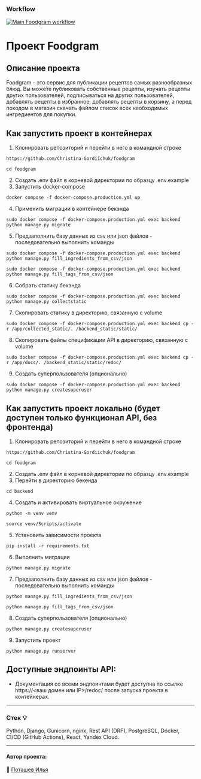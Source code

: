 ### Workflow
[![Main Foodgram workflow](https://github.com/Christina-GordiichukPotashevIlya/foodgram/actions/workflows/main.yml/badge.svg)](https://github.com/Christina-Gordiichuk/foodgram/actions/workflows/main.yml)

# Проект Foodgram
## Описание проекта
Foodgram - это сервис для публикации рецептов самых разнообразных блюд. Вы можете публиковать собственные рецепты, изучать рецепты других пользователей, подписываться на других пользователей, добавлять рецепты в избранное, добавлять рецепты в корзину, а перед походом в магазин скачать файлом список всех необходимых ингредиентов для покупки. 

## Как запустить проект в контейнерах
1. Клонировать репозиторий и перейти в него в командной строке
```
https://github.com/Christina-Gordiichuk/foodgram
```
```
cd foodgram
```
2. Создать .env файл в корневой директории по образцу .env.example
3. Запустить docker-compose
```
docker compose -f docker-compose.production.yml up
```
4. Применить миграции в контейнере бекэнда
```
sudo docker compose -f docker-compose.production.yml exec backend python manage.py migrate
```
5. Предзаполнить базу данных из csv или json файлов - последовательно выполнить команды
```
sudo docker compose -f docker-compose.production.yml exec backend python manage.py fill_ingredients_from_csv/json
```
```
sudo docker compose -f docker-compose.production.yml exec backend python manage.py fill_tags_from_csv/json
```
6. Собрать статику бекэнда
```
sudo docker compose -f docker-compose.production.yml exec backend python manage.py collectstatic
```
7. Скопировать статику в директорию, связанную с volume
```
sudo docker compose -f docker-compose.production.yml exec backend cp -r /app/collected_static/. /backend_static/static/
```
8. Скопировать файлы спецификации API в директорию, связанную с volume
```
sudo docker compose -f docker-compose.production.yml exec backend cp -r /app/docs/. /backend_static/static/redoc/
```
9. Создать суперпользователя (опционально)
```
sudo docker compose -f docker-compose.production.yml exec backend python manage.py createsuperuser
```

## Как запустить проект локально (будет доступен только функционал API, без фронтенда)
1. Клонировать репозиторий и перейти в него в командной строке
```
https://github.com/Christina-Gordiichuk/foodgram
```
```
cd foodgram
```
2. Создать .env файл в корневой директории по образцу .env.example
3. Перейти в директорию бекенда
```
cd backend
```
4. Создать и активировать виртуальное окружение
```
python -m venv venv
```
```
source venv/Scripts/activate
```
5. Установить зависимости проекта
```
pip install -r requirements.txt
```
6. Выполнить миграции
```
python manage.py migrate
```
7. Предзаполнить базу данных из csv или json файлов - последовательно выполнить команды
```
python manage.py fill_ingredients_from_csv/json
```
```
python manage.py fill_tags_from_csv/json
```
8. Создать суперпользователя (опционально)
```
python manage.py createsuperuser
```
9. Запустить проект
```
python manage.py runserver
```
## Доступные эндпоинты API:
- Документация со всеми эндпоинтами будет доступна по ссылке https://<ваш домен или IP>/redoc/ после запуска проекта в контейнерах. 
___
### Стек :bulb:
Python, Django, Gunicorn, nginx, Rest API (DRF), PostgreSQL, Docker, CI/CD (GitHub Actions), React, Yandex Cloud.
___  
#### Автор проекта:    
:small_orange_diamond: [Поташев Илья](https://github.com/Christina-Gordiichuk)
